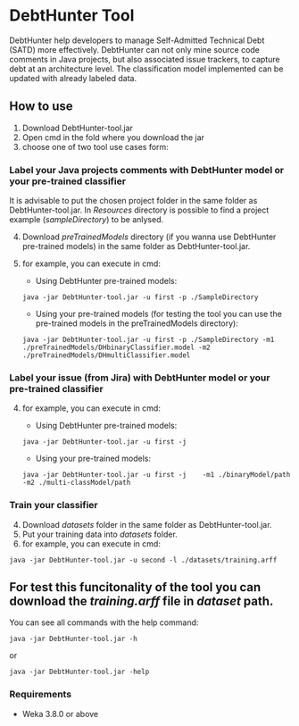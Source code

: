 # DebtHunter Tool

DebtHunter help developers to manage Self-Admitted Technical Debt (SATD) more effectively. DebtHunter can not only mine source code comments in Java projects, but also associated issue trackers, to capture debt at an architecture level. The classification model implemented can be updated with already labeled data.

## How to use
1. Download DebtHunter-tool.jar
2. Open cmd in the fold where you download the jar
3. choose one of two tool use cases form:

### Label your Java projects comments with DebtHunter model or your pre-trained classifier
It is advisable to put the chosen project folder in the same folder as DebtHunter-tool.jar. In *Resources* directory is possible to find a project example (*sampleDirectory*) to be anlysed.

4. Download *preTrainedModels* directory (if you wanna use DebtHunter pre-trained models) in the same folder as DebtHunter-tool.jar.

5. for example, you can execute in cmd:

    - Using DebtHunter pre-trained models:
    ```
    java -jar DebtHunter-tool.jar -u first -p ./SampleDirectory
    ```
    - Using your pre-trained models (for testing the tool you can use the pre-trained models in the preTrainedModels directory):
    ```
    java -jar DebtHunter-tool.jar -u first -p ./SampleDirectory -m1 ./preTrainedModels/DHbinaryClassifier.model -m2 ./preTrainedModels/DHmultiClassifier.model
    ```

### Label your issue (from Jira) with DebtHunter model or your pre-trained classifier

4. for example, you can execute in cmd:

    - Using DebtHunter pre-trained models:
    ```
    java -jar DebtHunter-tool.jar -u first -j    
    ```
    - Using your pre-trained models:
    ```
    java -jar DebtHunter-tool.jar -u first -j    -m1 ./binaryModel/path -m2 ./multi-classModel/path
    ```

### Train your classifier
4. Download *datasets* folder in the same folder as DebtHunter-tool.jar.
5. Put your training data into *datasets* folder.
6. for example, you can execute in cmd:
```
java -jar DebtHunter-tool.jar -u second -l ./datasets/training.arff
```
For test this funcitonality of the tool you can download the *training.arff* file in *dataset* path.
----------------------------------------------------------------
You can see all commands with the help command:

```
java -jar DebtHunter-tool.jar -h
```
or
```
java -jar DebtHunter-tool.jar -help
```

### Requirements
- Weka 3.8.0 or above
